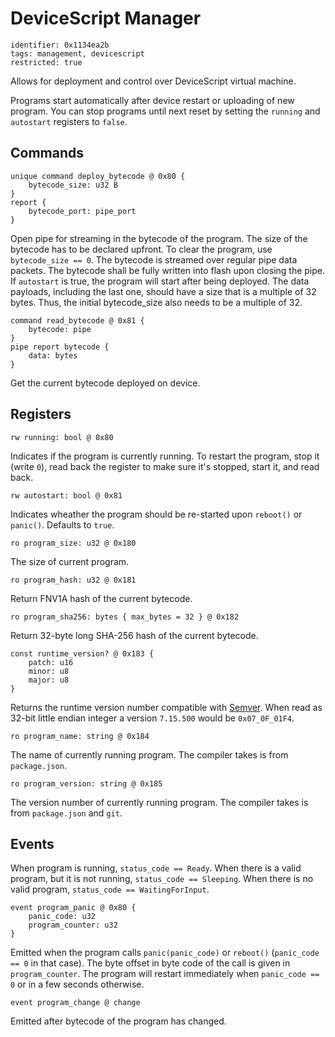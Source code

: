 # DeviceScript Manager

    identifier: 0x1134ea2b
    tags: management, devicescript
    restricted: true

Allows for deployment and control over DeviceScript virtual machine.

Programs start automatically after device restart or uploading of new program.
You can stop programs until next reset by setting the `running` and `autostart` registers to `false`.

## Commands

    unique command deploy_bytecode @ 0x80 {
        bytecode_size: u32 B
    }
    report {
        bytecode_port: pipe_port
    }

Open pipe for streaming in the bytecode of the program. The size of the bytecode has to be declared upfront.
To clear the program, use `bytecode_size == 0`.
The bytecode is streamed over regular pipe data packets.
The bytecode shall be fully written into flash upon closing the pipe.
If `autostart` is true, the program will start after being deployed.
The data payloads, including the last one, should have a size that is a multiple of 32 bytes.
Thus, the initial bytecode_size also needs to be a multiple of 32.

    command read_bytecode @ 0x81 {
        bytecode: pipe
    }
    pipe report bytecode {
        data: bytes
    }

Get the current bytecode deployed on device.


## Registers

    rw running: bool @ 0x80

Indicates if the program is currently running.
To restart the program, stop it (write `0`), read back the register to make sure it's stopped,
start it, and read back.

    rw autostart: bool @ 0x81

Indicates wheather the program should be re-started upon `reboot()` or `panic()`.
Defaults to `true`.

    ro program_size: u32 @ 0x180

The size of current program.

    ro program_hash: u32 @ 0x181

Return FNV1A hash of the current bytecode.

    ro program_sha256: bytes { max_bytes = 32 } @ 0x182

Return 32-byte long SHA-256 hash of the current bytecode.

    const runtime_version? @ 0x183 {
        patch: u16
        minor: u8
        major: u8
    }

Returns the runtime version number compatible with [Semver](https://semver.org/).
When read as 32-bit little endian integer a version `7.15.500` would be `0x07_0F_01F4`.

    ro program_name: string @ 0x184

The name of currently running program. The compiler takes is from `package.json`.

    ro program_version: string @ 0x185

The version number of currently running program. The compiler takes is from `package.json`
and `git`.


## Events

When program is running, `status_code == Ready`.
When there is a valid program, but it is not running, `status_code == Sleeping`.
When there is no valid program, `status_code == WaitingForInput`.

    event program_panic @ 0x80 {
        panic_code: u32
        program_counter: u32
    }

Emitted when the program calls `panic(panic_code)` or `reboot()` (`panic_code == 0` in that case).
The byte offset in byte code of the call is given in `program_counter`.
The program will restart immediately when `panic_code == 0` or in a few seconds otherwise.

    event program_change @ change

Emitted after bytecode of the program has changed.
